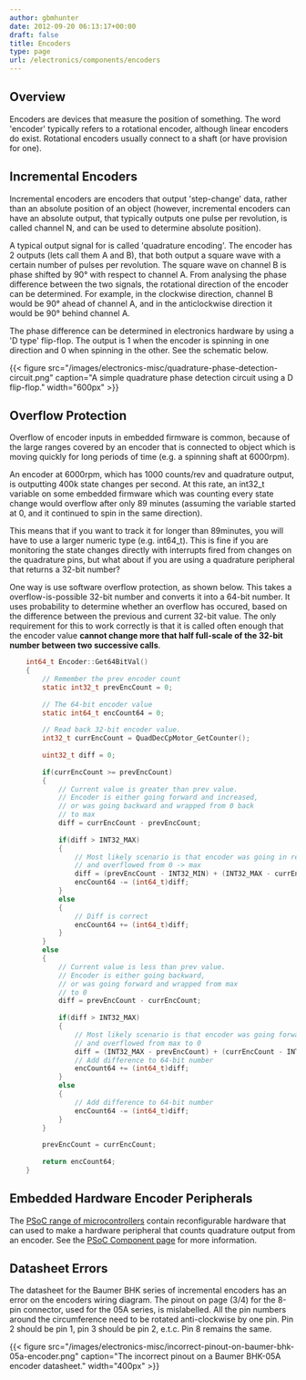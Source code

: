 ```yaml
---
author: gbmhunter
date: 2012-09-20 06:13:17+00:00
draft: false
title: Encoders
type: page
url: /electronics/components/encoders
---
```


## Overview

Encoders are devices that measure the position of something. The word 'encoder' typically refers to a rotational encoder, although linear encoders do exist. Rotational encoders usually connect to a shaft (or have provision for one).

## Incremental Encoders

Incremental encoders are encoders that output 'step-change' data, rather than an absolute position of an object (however, incremental encoders can have an absolute output, that typically outputs one pulse per revolution, is called channel N, and can be used to determine absolute position).

A typical output signal for is called 'quadrature encoding'. The encoder has 2 outputs (lets call them A and B), that both output a square wave with a certain number of pulses per revolution. The square wave on channel B is phase shifted by 90° with respect to channel A. From analysing the phase difference between the two signals, the rotational direction of the encoder can be determined. For example, in the clockwise direction, channel B would be 90° ahead of channel A, and in the anticlockwise direction it would be 90° behind channel A.

The phase difference can be determined in electronics hardware by using a 'D type' flip-flop. The output is 1 when the encoder is spinning in one direction and 0 when spinning in the other. See the schematic below.

{{< figure src="/images/electronics-misc/quadrature-phase-detection-circuit.png" caption="A simple quadrature phase detection circuit using a D flip-flop."  width="600px" >}}

## Overflow Protection

Overflow of encoder inputs in embedded firmware is common, because of the large ranges covered by an encoder that is connected to object which is moving quickly for long periods of time (e.g. a spinning shaft at 6000rpm).

An encoder at 6000rpm, which has 1000 counts/rev and quadrature output, is outputting 400k state changes per second. At this rate, an int32_t variable on some embedded firmware which was counting every state change would overflow after only 89 minutes (assuming the variable started at 0, and it continued to spin in the same direction).

This means that if you want to track it for longer than 89minutes, you will have to use a larger numeric type (e.g. int64_t). This is fine if you are monitoring the state changes directly with interrupts fired from changes on the quadrature pins, but what about if you are using a quadrature peripheral that returns a 32-bit number?

One way is use software overflow protection, as shown below. This takes a overflow-is-possible 32-bit number and converts it into a 64-bit number. It uses probability to determine whether an overflow has occured, based on the difference between the previous and current 32-bit value. The only requirement for this to work correctly is that it is called often enough that the encoder value **cannot change more that half full-scale of the 32-bit number between two successive calls**.

```c
    int64_t Encoder::Get64BitVal()
    {
    	// Remember the prev encoder count
    	static int32_t prevEncCount = 0;
    
    	// The 64-bit encoder value
    	static int64_t encCount64 = 0;
    
    	// Read back 32-bit encoder value.
    	int32_t currEncCount = QuadDecCpMotor_GetCounter();
    
    	uint32_t diff = 0;
    
    	if(currEncCount >= prevEncCount)
    	{
    		// Current value is greater than prev value.
    		// Encoder is either going forward and increased, 
    		// or was going backward and wrapped from 0 back
    		// to max
    		diff = currEncCount - prevEncCount;
    
    		if(diff > INT32_MAX)
    		{
    			// Most likely scenario is that encoder was going in reverse
    			// and overflowed from 0 -> max
    			diff = (prevEncCount - INT32_MIN) + (INT32_MAX - currEncCount);
    			encCount64 -= (int64_t)diff;
    		}
    		else
    		{
    			// Diff is correct
    			encCount64 += (int64_t)diff;
    		}
    	}
    	else
    	{
    		// Current value is less than prev value.
    		// Encoder is either going backward, 
    		// or was going forward and wrapped from max
    		// to 0
    		diff = prevEncCount - currEncCount;
    
    		if(diff > INT32_MAX)
    		{
    			// Most likely scenario is that encoder was going forward
    			// and overflowed from max to 0
    			diff = (INT32_MAX - prevEncCount) + (currEncCount - INT32_MIN);
    			// Add difference to 64-bit number
    			encCount64 += (int64_t)diff;
    		}
    		else
    		{
    			// Add difference to 64-bit number
    			encCount64 -= (int64_t)diff;
    		}
    	}
    
    	prevEncCount = currEncCount;
    
    	return encCount64;
    }
```

## Embedded Hardware Encoder Peripherals


The [PSoC range of microcontrollers](/programming/microcontrollers/psoc) contain reconfigurable hardware that can used to make a hardware peripheral that counts quadrature output from an encoder. See the [PSoC Component page](/programming/microcontrollers/psoc/components) for more information.

## Datasheet Errors


The datasheet for the Baumer BHK series of incremental encoders has an error on the encoders wiring diagram. The pinout on page (3/4) for the 8-pin connector, used for the 05A series, is mislabelled. All the pin numbers around the circumference need to be rotated anti-clockwise by one pin. Pin 2 should be pin 1, pin 3 should be pin 2, e.t.c. Pin 8 remains the same.

{{< figure src="/images/electronics-misc/incorrect-pinout-on-baumer-bhk-05a-encoder.png" caption="The incorrect pinout on a Baumer BHK-05A encoder datasheet."  width="400px" >}}
